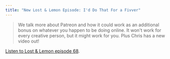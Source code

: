 ```yaml
---
title: "New Lost & Lemon Episode: I'd Do That For a Fivver"
---
```

<blockquote><p>
  We talk more about Patreon and how it could work as an additional bonus on whatever you happen to be doing online. It won&#39;t work for every creative person, but it might work for you. Plus Chris has a new video out!
</p></blockquote>
<p><a href="https://goodstuff.fm/ll/68">Listen to Lost &amp; Lemon episode 68</a>.</p>
